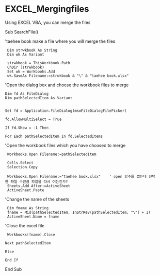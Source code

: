 # EXCEL_Mergingfiles
Using EXCEL VBA, you can merge the files


Sub SearchFile()

 
   
'taehee book  make a file where you will merge the files
    
     Dim strwkbook As String
     Dim wk As Variant
     
     strwkbook = ThisWorkbook.Path
     ChDir (strwkbook)
     Set wk = Workbooks.Add
     wk.SaveAs Filename:=strwkbook & "\" & "taehee book.xlsx"

      
'Open the dialog box and choose the workbook files to merge

    Dim fd As FileDialog
    Dim pathSelectedItem As Variant
    
    
    Set fd = Application.FileDialog(msoFileDialogFilePicker)
   
    fd.AllowMultiSelect = True
   
    If fd.Show = -1 Then
   
    For Each pathSelectedItem In fd.SelectedItems

'Open the workbook files which you have choosed to merge

     Workbooks.Open Filename:=pathSelectedItem
   
     Cells.Select
     Selection.Copy
   
     Workbooks.Open Filename:="taehee book.xlsx"    ' open 함수를 썼는데 선택한 파일 수만큼 파일을 다시 여는건가?
     Sheets.Add After:=ActiveSheet
     ActiveSheet.Paste
     
'Change the name of the sheets

     Dim fname As String
     fname = Mid(pathSelectedItem, InStrRev(pathSelectedItem, "\") + 1)
     ActiveSheet.Name = fname
   
'Close the excel file

     Workbooks(fname).Close
     
    Next pathSelectedItem
    
    Else
    
    End If

   
    
End Sub
